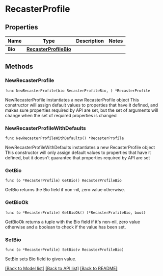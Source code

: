 # RecasterProfile

## Properties

Name | Type | Description | Notes
------------ | ------------- | ------------- | -------------
**Bio** | [**RecasterProfileBio**](RecasterProfileBio.md) |  | 

## Methods

### NewRecasterProfile

`func NewRecasterProfile(bio RecasterProfileBio, ) *RecasterProfile`

NewRecasterProfile instantiates a new RecasterProfile object
This constructor will assign default values to properties that have it defined,
and makes sure properties required by API are set, but the set of arguments
will change when the set of required properties is changed

### NewRecasterProfileWithDefaults

`func NewRecasterProfileWithDefaults() *RecasterProfile`

NewRecasterProfileWithDefaults instantiates a new RecasterProfile object
This constructor will only assign default values to properties that have it defined,
but it doesn't guarantee that properties required by API are set

### GetBio

`func (o *RecasterProfile) GetBio() RecasterProfileBio`

GetBio returns the Bio field if non-nil, zero value otherwise.

### GetBioOk

`func (o *RecasterProfile) GetBioOk() (*RecasterProfileBio, bool)`

GetBioOk returns a tuple with the Bio field if it's non-nil, zero value otherwise
and a boolean to check if the value has been set.

### SetBio

`func (o *RecasterProfile) SetBio(v RecasterProfileBio)`

SetBio sets Bio field to given value.



[[Back to Model list]](../README.md#documentation-for-models) [[Back to API list]](../README.md#documentation-for-api-endpoints) [[Back to README]](../README.md)


